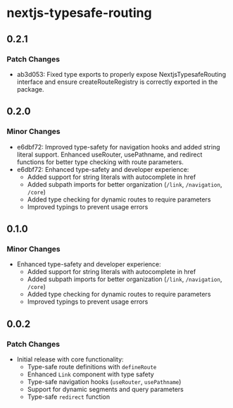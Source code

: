# nextjs-typesafe-routing

## 0.2.1

### Patch Changes

- ab3d053: Fixed type exports to properly expose NextjsTypesafeRouting interface and ensure createRouteRegistry is correctly exported in the package.

## 0.2.0

### Minor Changes

- e6dbf72: Improved type-safety for navigation hooks and added string literal support. Enhanced useRouter, usePathname, and redirect functions for better type checking with route parameters.
- e6dbf72: Enhanced type-safety and developer experience:
  - Added support for string literals with autocomplete in href
  - Added subpath imports for better organization (`/link`, `/navigation`, `/core`)
  - Added type checking for dynamic routes to require parameters
  - Improved typings to prevent usage errors

## 0.1.0

### Minor Changes

- Enhanced type-safety and developer experience:
  - Added support for string literals with autocomplete in href
  - Added subpath imports for better organization (`/link`, `/navigation`, `/core`)
  - Added type checking for dynamic routes to require parameters
  - Improved typings to prevent usage errors

## 0.0.2

### Patch Changes

- Initial release with core functionality:
  - Type-safe route definitions with `defineRoute`
  - Enhanced `Link` component with type safety
  - Type-safe navigation hooks (`useRouter`, `usePathname`)
  - Support for dynamic segments and query parameters
  - Type-safe `redirect` function
